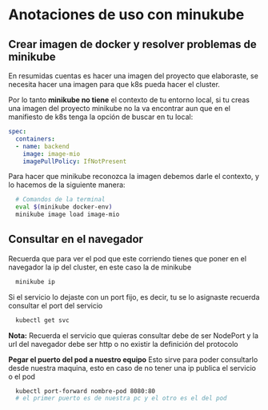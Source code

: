 # Anotaciones de uso con minukube

## Crear imagen de docker y resolver problemas de minikube

En resumidas cuentas es hacer una imagen del proyecto que elaboraste, se necesita hacer una imagen para que k8s pueda hacer el cluster.

Por lo tanto **minikube no tiene** el contexto de tu entorno local, si tu creas una imagen del proyecto minikube no la va encontrar aun que en el manifiesto de k8s tenga la opción de buscar en tu local:

```yaml
spec:
  containers:
  - name: backend
    image: image-mio
    imagePullPolicy: IfNotPresent
```

Para hacer que minikube reconozca la imagen debemos darle el contexto, y lo hacemos de la siguiente manera:

```bash
  # Comandos de la terminal
  eval $(minikube docker-env)
  minikube image load image-mio
```

## Consultar en el navegador
Recuerda que para ver el pod que este corriendo tienes que poner en el navegador la ip del cluster, en este caso la de minikube

```bash
  minikube ip
```

Si el servicio lo dejaste con un port fijo, es decir, tu se lo asignaste recuerda consultar el port del servicio

```bash
  kubectl get svc
```

**Nota:** Recuerda el servicio que quieras consultar debe de ser NodePort y la url del navegador debe ser http o no existir la definición del protocolo

**Pegar el puerto del pod a nuestro equipo**
Esto sirve para poder consultarlo desde nuestra maquina, esto en caso de no tener una ip publica el servicio o el pod

```bash
  kubectl port-forward nombre-pod 8080:80
  # el primer puerto es de nuestra pc y el otro es el del pod
```